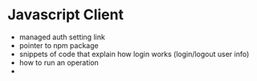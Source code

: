 # Javascript Client

* managed auth setting link
* pointer to npm package
* snippets of code that explain how login works  \(login/logout user info\)
* how to run an operation
* 
